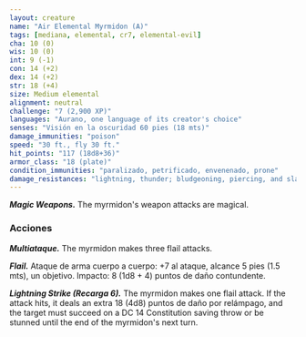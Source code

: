 ```yaml
---
layout: creature
name: "Air Elemental Myrmidon (A)"
tags: [mediana, elemental, cr7, elemental-evil]
cha: 10 (0)
wis: 10 (0)
int: 9 (-1)
con: 14 (+2)
dex: 14 (+2)
str: 18 (+4)
size: Medium elemental
alignment: neutral
challenge: "7 (2,900 XP)"
languages: "Aurano, one language of its creator's choice"
senses: "Visión en la oscuridad 60 pies (18 mts)"
damage_immunities: "poison"
speed: "30 ft., fly 30 ft."
hit_points: "117 (18d8+36)"
armor_class: "18 (plate)"
condition_immunities: "paralizado, petrificado, envenenado, prone"
damage_resistances: "lightning, thunder; bludgeoning, piercing, and slashing from nonmagical weapons"
---
```


***Magic Weapons.*** The myrmidon's weapon attacks are magical.

### Acciones

***Multiataque.*** The myrmidon makes three flail attacks.

***Flail.*** Ataque de arma cuerpo a cuerpo: +7 al ataque, alcance 5 pies (1.5 mts), un objetivo. Impacto: 8 (1d8 + 4) puntos de daño contundente.

***Lightning Strike (Recarga 6).*** The myrmidon makes one flail attack. If the attack hits, it deals an extra 18 (4d8) puntos de daño por relámpago, and the target must succeed on a DC 14 Constitution saving throw or be stunned until the end of the myrmidon's next turn.